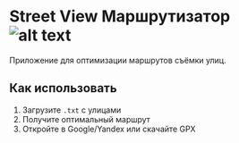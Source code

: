# Street View Маршрутизатор ![alt text](https://img.shields.io/badge/license-MIT-yellow.svg)

Приложение для оптимизации маршрутов съёмки улиц.

## Как использовать
1. Загрузите `.txt` с улицами
2. Получите оптимальный маршрут
3. Откройте в Google/Yandex или скачайте GPX